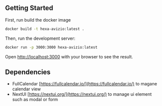 ## Getting Started
First, run build the docker image
```bash
docker build -t hexa-avizio:latest .
```

Then, run the development server:

```bash
docker run -p 3000:3000 hexa-avizio:latest
```

Open [http://localhost:3000](http://localhost:3000) with your browser to see the result.

## Dependencies
- FullCalendar [https://fullcalendar.io/](https://fullcalendar.io/) to magane calendar view
- NextUI [https://nextui.org/](https://nextui.org/) to manage ui element such as modal or form